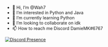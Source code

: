 - 👋 Hi, I’m @Wah7
- 👀 I’m interested in Python and Java
- 🌱 I’m currently learning Python
- 💞️ I’m looking to collaborate on idk
- 📫 How to reach me Discord DamieMK#6767

[![Discord Presence](https://lanyard.cnrad.dev/api/728817652000096277)](https://discord.com/users/728817652000096277)
